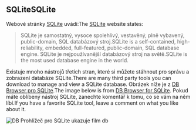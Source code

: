 ## <a name="sqlite"></a><span data-ttu-id="ea305-101">SQLite</span><span class="sxs-lookup"><span data-stu-id="ea305-101">SQLite</span></span>

<span data-ttu-id="ea305-102">Webové stránky [SQLite](https://www.sqlite.org/) uvádí:</span><span class="sxs-lookup"><span data-stu-id="ea305-102">The [SQLite](https://www.sqlite.org/) website states:</span></span>

> <span data-ttu-id="ea305-103">SQLite je samostatný, vysoce spolehlivý, vestavěný, plně vybavený, public-domain, SQL databázový stroj.</span><span class="sxs-lookup"><span data-stu-id="ea305-103">SQLite is a self-contained, high-reliability, embedded, full-featured, public-domain, SQL database engine.</span></span> <span data-ttu-id="ea305-104">SQLite je nejpoužívanější databázový stroj na světě.</span><span class="sxs-lookup"><span data-stu-id="ea305-104">SQLite is the most used database engine in the world.</span></span>

<span data-ttu-id="ea305-105">Existuje mnoho nástrojů třetích stran, které si můžete stáhnout pro správu a zobrazení databáze SQLite.</span><span class="sxs-lookup"><span data-stu-id="ea305-105">There are many third party tools you can download to manage and view a SQLite database.</span></span> <span data-ttu-id="ea305-106">Obrázek níže je z [DB Browser pro SQLite](https://sqlitebrowser.org/).</span><span class="sxs-lookup"><span data-stu-id="ea305-106">The image below is from [DB Browser for SQLite](https://sqlitebrowser.org/).</span></span> <span data-ttu-id="ea305-107">Pokud máte oblíbený nástroj SQLite, zanechte komentář k tomu, co se vám na něm líbí.</span><span class="sxs-lookup"><span data-stu-id="ea305-107">If you have a favorite SQLite tool, leave a comment on what you like about it.</span></span>

![DB Prohlížeč pro SQLite ukazuje film db](~/tutorials/first-mvc-app-xplat/working-with-sql/_static/dbb.png)
